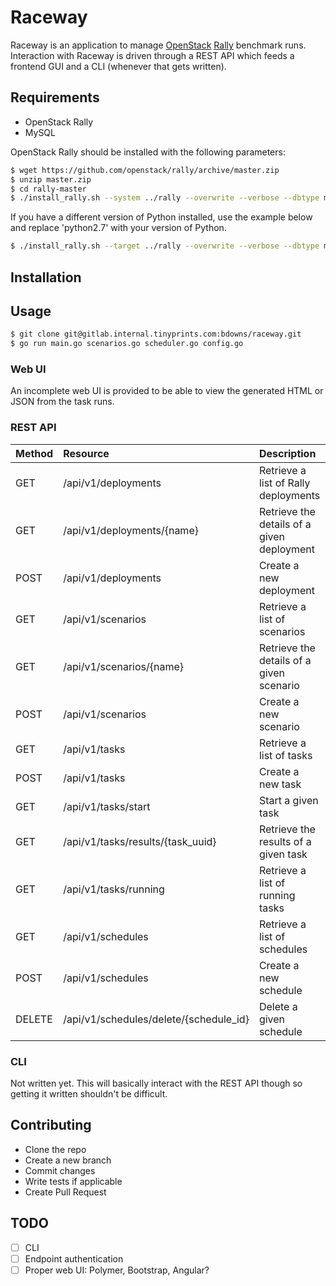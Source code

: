 # Raceway

Raceway is an application to manage [OpenStack](https://www.openstack.org/) [Rally](http://rally.readthedocs.org/en/latest/) benchmark runs.  Interaction with Raceway is driven through a REST API which feeds a frontend GUI and a CLI (whenever that gets written).

## Requirements

* OpenStack Rally
* MySQL

OpenStack Rally should be installed with the following parameters:

```bash
$ wget https://github.com/openstack/rally/archive/master.zip
$ unzip master.zip
$ cd rally-master
$ ./install_rally.sh --system ../rally --overwrite --verbose --dbtype mysql --db-host localhost --db-user rally --db-password rally --db-name rally
```

If you have a different version of Python installed, use the example below and replace 'python2.7' with your version of Python.

```bash
$ ./install_rally.sh --target ../rally --overwrite --verbose --dbtype mysql --db-host localhost --db-user rally --db-password rally --db-name rally --python `which python2.7`
```

## Installation 

## Usage

```bash
$ git clone git@gitlab.internal.tinyprints.com:bdowns/raceway.git
$ go run main.go scenarios.go scheduler.go config.go
```

### Web UI

An incomplete web UI is provided to be able to view the generated HTML or JSON from the task runs.

### REST API

| Method | Resource | Description | 
| :----- | :------- | :---------- |
| GET    | /api/v1/deployments                    | Retrieve a list of Rally deployments |
| GET    | /api/v1/deployments/{name}             | Retrieve the details of a given deployment |
| POST   | /api/v1/deployments                    | Create a new deployment |
| GET    | /api/v1/scenarios                      | Retrieve a list of scenarios |
| GET    | /api/v1/scenarios/{name}               | Retrieve the details of a given scenario |
| POST   | /api/v1/scenarios                      | Create a new scenario | 
| GET    | /api/v1/tasks                          | Retrieve a list of tasks |
| POST   | /api/v1/tasks                          | Create a new task |
| GET    | /api/v1/tasks/start                    | Start a given task |
| GET    | /api/v1/tasks/results/{task_uuid}      | Retrieve the results of a given task |
| GET    | /api/v1/tasks/running                  | Retrieve a list of running tasks |
| GET    | /api/v1/schedules                      | Retrieve a list of schedules |
| POST   | /api/v1/schedules                      | Create a new schedule |
| DELETE | /api/v1/schedules/delete/{schedule_id} | Delete a given schedule |

### CLI

Not written yet.  This will basically interact with the REST API though so getting it written shouldn't be difficult.

## Contributing

* Clone the repo
* Create a new branch
* Commit changes
* Write tests if applicable
* Create Pull Request

## TODO

- [ ] CLI
- [ ] Endpoint authentication
- [ ] Proper web UI: Polymer, Bootstrap, Angular?